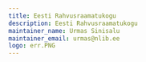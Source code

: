 ```yaml
---
title: Eesti Rahvusraamatukogu
description: Eesti Rahvusraamatukogu
maintainer_name: Urmas Sinisalu
maintainer_email: urmas@nlib.ee
logo: err.PNG
---
```

